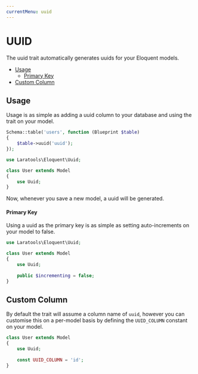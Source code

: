 ```yaml
---
currentMenu: uuid
---
```


# UUID

The uuid trait automatically generates uuids for your Eloquent models.

- [Usage](#usage)
    - [Primary Key](#primary-key)
- [Custom Column](#custom-column)

## Usage

Usage is as simple as adding a uuid column to your database and using the trait on your model.

```php
Schema::table('users', function (Blueprint $table)
{
    $table->uuid('uuid');
});
```  

```php
use Laratools\Eloquent\Uuid;

class User extends Model
{
    use Uuid;
}
```

Now, whenever you save a new model, a uuid will be generated.

#### Primary Key

Using a uuid as the primary key is as simple as setting auto-increments on your model to false.

```php
use Laratools\Eloquent\Uuid;

class User extends Model
{
    use Uuid;
    
    public $incrementing = false;
}
```

## Custom Column

By default the trait will assume a column name of `uuid`, however you can customise this on a per-model basis by defining the `UUID_COLUMN` constant on your model.

```php
class User extends Model
{
    use Uuid;
    
    const UUID_COLUMN = 'id';
}
```